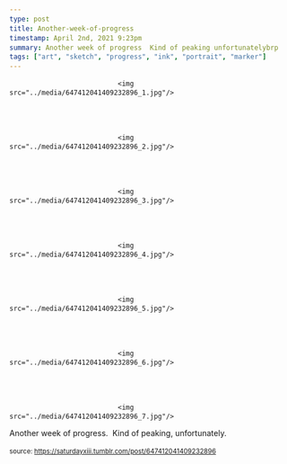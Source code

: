 ```yaml
---
type: post
title: Another-week-of-progress 
timestamp: April 2nd, 2021 9:23pm
summary: Another week of progress  Kind of peaking unfortunatelybrp 
tags: ["art", "sketch", "progress", "ink", "portrait", "marker"]
---
```



                               <img src="../media/647412041409232896_1.jpg"/>
                           

                                                                                                                           

                               <img src="../media/647412041409232896_2.jpg"/>
                           

                                                                                                                           

                               <img src="../media/647412041409232896_3.jpg"/>
                           

                                                                                                                           

                               <img src="../media/647412041409232896_4.jpg"/>
                           

                                                                                                                           

                               <img src="../media/647412041409232896_5.jpg"/>
                           

                                                                                                                           

                               <img src="../media/647412041409232896_6.jpg"/>
                           

                                                                                                                           

                               <img src="../media/647412041409232896_7.jpg"/>
                           

                                                                                                                      
Another week of progress.  Kind of peaking, unfortunately.<br/>
 
                                    
                
                
                
                
                                
<small>source: https://saturdayxiii.tumblr.com/post/647412041409232896</small>